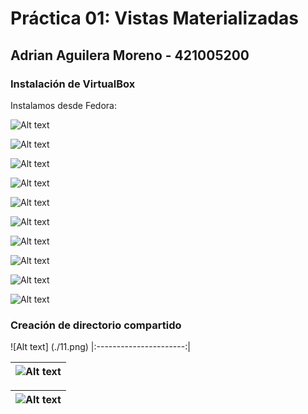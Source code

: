 # Práctica 01: Vistas Materializadas
## Adrian Aguilera Moreno - 421005200

### Instalación de VirtualBox

Instalamos desde Fedora:

 ![Alt text](./1.png)

 ![Alt text](./2.png)

 ![Alt text](./3.png)

 ![Alt text](./4.png)

 ![Alt text](./5.png)

 ![Alt text](./6.png)

 ![Alt text](./7.png)

 ![Alt text](./8.png)

 ![Alt text](./9.png)

 ![Alt text](./10.png)

### Creación de directorio compartido

![Alt text] (./11.png)
|:----------------------:|

|![Alt text](./12.png)
|:----------------------:|

|![Alt text](./13.png)
|:----------------------:|
